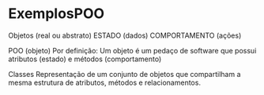 # ExemplosPOO

Objetos (real ou abstrato)
	ESTADO (dados)
	COMPORTAMENTO (ações)

POO (objeto)
	Por definição: Um objeto é um pedaço de software que possui atributos (estado) e métodos (comportamento)

Classes
	Representação de um conjunto de objetos que compartilham a mesma estrutura de atributos, métodos e relacionamentos. 
